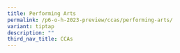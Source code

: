 ```yaml
---
title: Performing Arts
permalink: /p6-o-h-2023-preview/ccas/performing-arts/
variant: tiptap
description: ""
third_nav_title: CCAs
---
```

